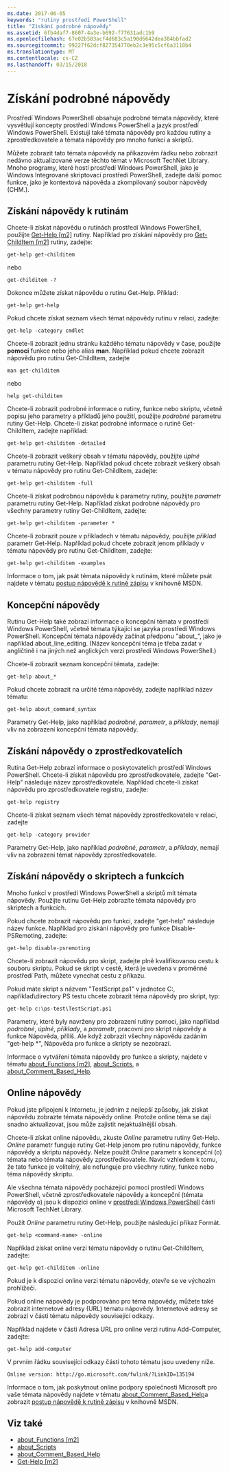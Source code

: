 ```yaml
---
ms.date: 2017-06-05
keywords: "rutiny prostředí PowerShell"
title: "Získání podrobné nápovědy"
ms.assetid: 6fb4daf7-8607-4a3e-b692-f77631adc1b9
ms.openlocfilehash: 67e02b503acf4d683c5a190d6642dea384bbfad2
ms.sourcegitcommit: 99227f62dcf827354770eb2c3e95c5cf6a3118b4
ms.translationtype: MT
ms.contentlocale: cs-CZ
ms.lasthandoff: 03/15/2018
---
```

# <a name="getting-detailed-help-information"></a>Získání podrobné nápovědy
Prostředí Windows PowerShell obsahuje podrobné témata nápovědy, které vysvětlují koncepty prostředí Windows PowerShell a jazyk prostředí Windows PowerShell. Existují také témata nápovědy pro každou rutiny a zprostředkovatele a témata nápovědy pro mnoho funkcí a skriptů.

Můžete zobrazit tato témata nápovědy na příkazovém řádku nebo zobrazit nedávno aktualizované verze těchto témat v Microsoft TechNet Library. Mnoho programy, které hostí prostředí Windows PowerShell, jako je Windows Integrované skriptovací prostředí PowerShell, zadejte další pomoc funkce, jako je kontextová nápověda a zkompilovaný soubor nápovědy (CHM.).

## <a name="getting-help-for-cmdlets"></a>Získání nápovědy k rutinám
Chcete-li získat nápovědu o rutinách prostředí Windows PowerShell, použijte [Get-Help [m2]](https://technet.microsoft.com/library/2d7fe1b4-0025-4580-a911-d81922dd6cd2) rutiny. Například pro získání nápovědy pro [Get-ChildItem [m2]](https://technet.microsoft.com/library/4b270d63-c995-45b8-b5b4-3f8887efbfcc) rutiny, zadejte:

```
get-help get-childitem
```

nebo

```
get-childitem -?
```

Dokonce můžete získat nápovědu o rutinu Get-Help. Příklad:

```
get-help get-help
```

Pokud chcete získat seznam všech témat nápovědy rutinu v relaci, zadejte:

```
get-help -category cmdlet
```

Chcete-li zobrazit jednu stránku každého tématu nápovědy v čase, použijte **pomoci** funkce nebo jeho alias **man**. Například pokud chcete zobrazit nápovědu pro rutinu Get-ChildItem, zadejte

```
man get-childitem
```

nebo

```
help get-childitem
```

Chcete-li zobrazit podrobné informace o rutiny, funkce nebo skriptu, včetně popisu jeho parametry a příkladů jeho použití, použijte *podrobné* parametru rutiny Get-Help. Chcete-li získat podrobné informace o rutině Get-ChildItem, zadejte například:

```
get-help get-childitem -detailed
```

Chcete-li zobrazit veškerý obsah v tématu nápovědy, použijte *úplné* parametru rutiny Get-Help. Například pokud chcete zobrazit veškerý obsah v tématu nápovědy pro rutinu Get-ChildItem, zadejte:

```
get-help get-childitem -full
```

Chcete-li získat podrobnou nápovědu k parametry rutiny, použijte *parametr* parametru rutiny Get-Help. Například získat podrobné nápovědy pro všechny parametry rutiny Get-ChildItem, zadejte:

```
get-help get-childitem -parameter *
```

Chcete-li zobrazit pouze v příkladech v tématu nápovědy, použijte *příklad* parametr Get-Help. Například pokud chcete zobrazit jenom příklady v tématu nápovědy pro rutinu Get-ChildItem, zadejte:

```
get-help get-childitem -examples
```

Informace o tom, jak psát témata nápovědy k rutinám, které můžete psát najdete v tématu [postup nápovědě k rutině zápisu](https://go.microsoft.com/fwlink/?LinkID=123415) v knihovně MSDN.

## <a name="getting-conceptual-help"></a>Koncepční nápovědy
Rutinu Get-Help také zobrazí informace o koncepční témata v prostředí Windows PowerShell, včetně témata týkající se jazyka prostředí Windows PowerShell. Koncepční témata nápovědy začínat předponu "about_", jako je například about_line_editing. (Název koncepční téma je třeba zadat v angličtině i na jiných než anglických verzí prostředí Windows PowerShell.)

Chcete-li zobrazit seznam koncepční témata, zadejte:

```
get-help about_*
```

Pokud chcete zobrazit na určité téma nápovědy, zadejte například název tématu:

```
get-help about_command_syntax
```

Parametry Get-Help, jako například *podrobné*, *parametr*, a *příklady*, nemají vliv na zobrazení koncepční témata nápovědy.

## <a name="getting-help-about-providers"></a>Získání nápovědy o zprostředkovatelích
Rutina Get-Help zobrazí informace o poskytovatelích prostředí Windows PowerShell. Chcete-li získat nápovědu pro zprostředkovatele, zadejte "Get-Help" následuje název zprostředkovatele. Například chcete-li získat nápovědu pro zprostředkovatele registru, zadejte:

```
get-help registry
```

Chcete-li získat seznam všech témat nápovědy zprostředkovatele v relaci, zadejte

```
get-help -category provider
```

Parametry Get-Help, jako například *podrobné*, *parametr*, a *příklady*, nemají vliv na zobrazení témat nápovědy zprostředkovatele.

## <a name="getting-help-about-scripts-and-functions"></a>Získání nápovědy o skriptech a funkcích
Mnoho funkcí v prostředí Windows PowerShell a skriptů mít témata nápovědy. Použijte rutinu Get-Help zobrazíte témata nápovědy pro skriptech a funkcích.

Pokud chcete zobrazit nápovědu pro funkci, zadejte "get-help" následuje název funkce. Například pro získání nápovědy pro funkce Disable-PSRemoting, zadejte:

```
get-help disable-psremoting
```

Chcete-li zobrazit nápovědu pro skript, zadejte plně kvalifikovanou cestu k souboru skriptu. Pokud se skript v cestě, která je uvedena v proměnné prostředí Path, můžete vynechat cestu z příkazu.

Pokud máte skript s názvem "TestScript.ps1" v jednotce C:, například\\directory PS testu chcete zobrazit téma nápovědy pro skript, typ:

```
get-help c:\ps-test\TestScript.ps1
```

Parametry, které byly navrženy pro zobrazení rutiny pomoci, jako například *podrobné*, *úplné*, *příklady*, a *parametr*, pracovní pro skript nápovědy a funkce Nápověda, příliš. Ale když zobrazit všechny nápovědu zadáním "get-help \*", Nápověda pro funkce a skripty se nezobrazí.

Informace o vytváření témata nápovědy pro funkce a skripty, najdete v tématu [about_Functions [m2]](https://technet.microsoft.com/en-us/library/61d40692-5300-4de9-a9b5-bae31815e105), [about_Scripts](https://technet.microsoft.com/en-us/library/7dc08334-dcfe-450b-b949-0554855623af), a [about_Comment_Based_Help](https://technet.microsoft.com/en-us/library/99a81ccc-21a0-49ec-a1b3-9efe2b4c0bbf).

## <a name="getting-help-online"></a>Online nápovědy
Pokud jste připojeni k Internetu, je jedním z nejlepší způsoby, jak získat nápovědu zobrazte témata nápovědy online. Protože online téma se dají snadno aktualizovat, jsou může zajistit nejaktuálnější obsah.

Chcete-li získat online nápovědu, zkuste *Online* parametru rutiny Get-Help. *Online* parametr funguje rutiny Get-Help jenom pro rutinu nápovědy, funkce nápovědy a skriptu nápovědy. Nelze použít *Online* parametr s koncepční (o) témata nebo témata nápovědy zprostředkovatele. Navíc vzhledem k tomu, že tato funkce je volitelný, ale nefunguje pro všechny rutiny, funkce nebo téma nápovědy skriptu.

Ale všechna témata nápovědy pocházející pomocí prostředí Windows PowerShell, včetně zprostředkovatele nápovědy a koncepční (témata nápovědy o) jsou k dispozici online v [prostředí Windows PowerShell](http://go.microsoft.com/fwlink/?LinkID=107116) části Microsoft TechNet Library.

Použít *Online* parametru rutiny Get-Help, použijte následující příkaz Formát.

```
get-help <command-name> -online
```

Například získat online verzi tématu nápovědy o rutinu Get-ChildItem, zadejte:

```
get-help get-childitem -online
```

Pokud je k dispozici online verzi tématu nápovědy, otevře se ve výchozím prohlížeči.

Pokud online nápovědy je podporováno pro téma nápovědy, můžete také zobrazit internetové adresy (URL) tématu nápovědy. Internetové adresy se zobrazí v části tématu nápovědy související odkazy.

Například najdete v části Adresa URL pro online verzi rutinu Add-Computer, zadejte:

```
get-help add-computer
```

V prvním řádku související odkazy části tohoto tématu jsou uvedeny níže.

```
Online version: http://go.microsoft.com/fwlink/?LinkID=135194
```

Informace o tom, jak poskytnout online podpory společnosti Microsoft pro vaše témata nápovědy najdete v tématu [about_Comment_Based_Help](https://technet.microsoft.com/en-us/library/99a81ccc-21a0-49ec-a1b3-9efe2b4c0bbf)a zobrazit [postup nápovědě k rutině zápisu](https://go.microsoft.com/fwlink/?LinkID=123415) v knihovně MSDN.

## <a name="see-also"></a>Viz také
- [about_Functions [m2]](https://technet.microsoft.com/en-us/library/61d40692-5300-4de9-a9b5-bae31815e105)
- [about_Scripts](https://technet.microsoft.com/en-us/library/7dc08334-dcfe-450b-b949-0554855623af)
- [about_Comment_Based_Help](https://technet.microsoft.com/en-us/library/99a81ccc-21a0-49ec-a1b3-9efe2b4c0bbf)
- [Get-Help [m2]](https://technet.microsoft.com/library/2d7fe1b4-0025-4580-a911-d81922dd6cd2)

